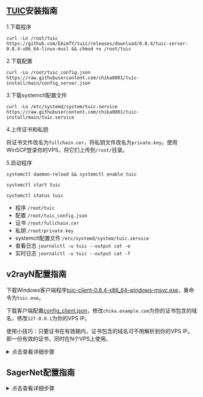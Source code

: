 ## [TUIC](https://github.com/EAimTY/tuic)安装指南

1.下载程序
```
curl -Lo /root/tuic https://github.com/EAimTY/tuic/releases/download/0.8.4/tuic-server-0.8.4-x86_64-linux-musl && chmod +x /root/tuic
```

2.下载配置
```
curl -Lo /root/tuic_config.json https://raw.githubusercontent.com/chika0801/tuic-install/main/config_server.json
```

3.下载systemctl配置文件
```
curl -Lo /etc/systemd/system/tuic.service https://raw.githubusercontent.com/chika0801/tuic-install/main/tuic.service
```

4.上传证书和私钥

将证书文件改名为`fullchain.cer`，将私钥文件改名为`private.key`，使用WinSCP登录你的VPS，将它们上传到`/root/`目录。

5.启动程序
```
systemctl daemon-reload && systemctl enable tuic
```

```
systemctl start tuic
```

```
systemctl status tuic
```

- 程序 `/root/tuic`
- 配置 `/root/tuic_config.json`
- 证书 `/root/fullchain.cer`
- 私钥 `/root/private.key`
- systemctl配置文件 `/etc/systemd/system/tuic.service`
- 查看日志 `journalctl -u tuic --output cat -e`
- 实时日志 `journalctl -u tuic --output cat -f`

## v2rayN配置指南

下载Windows客户端程序[tuic-client-0.8.4-x86_64-windows-msvc.exe](https://github.com/EAimTY/tuic/releases/download/0.8.4/tuic-client-0.8.4-x86_64-windows-msvc.exe)，重命令为`tuic.exe`。

下载客户端配置[config_client.json](https://github.com/chika0801/tuic-install/blob/main/config_client.json)，修改`chika.example.com`为你的证书包含的域名，修改`127.0.0.1`为你的VPS IP。

使用小技巧：只要证书在有效期内，证书包含的域名可不用解析到你的VPS IP。即一份有效的证书，同时在N个VPS上使用。

<details><summary>点击查看详细步骤</summary> 

![1](https://user-images.githubusercontent.com/88967758/192557055-a91fb74f-0050-4a05-831c-ca795886b8c9.jpg)

![2](https://user-images.githubusercontent.com/88967758/192556695-3b62d99a-8dee-46b8-b39a-0f13888e14fc.jpg)

![3](https://user-images.githubusercontent.com/88967758/192556731-b13c11cd-2bda-4f38-90c5-ecac77c27eb9.jpg)

</details>

## SagerNet配置指南

<details><summary>点击查看详细步骤</summary> 

![1](https://user-images.githubusercontent.com/88967758/192247392-a4e6756c-c829-4ba6-a96f-ca39e9b163f9.jpg)

</details>
